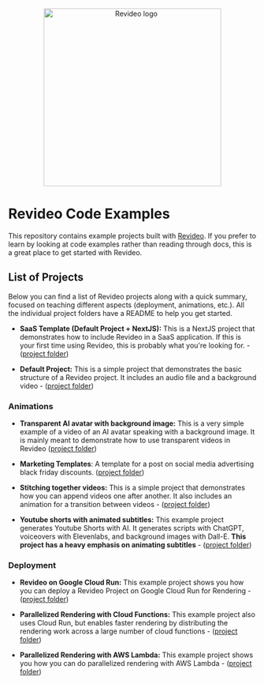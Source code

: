 <br/>
<p align="center">
  <a href="https://re.video">
    <picture>
      <source media="(prefers-color-scheme: dark)" srcset="./logo_dark.svg">
      <img width="360" alt="Revideo logo" src="./logo.svg">
    </picture>
  </a>
</p>


# Revideo Code Examples

This repository contains example projects built with [Revideo](https://github.com/redotvideo/revideo). If you prefer to learn by looking at code examples rather than reading through docs, this is a great place to get started with Revideo.

## List of Projects

Below you can find a list of Revideo projects along with a quick summary, focused on teaching different aspects (deployment, animations, etc.). All the individual project folders have a README to help you get started.

- **SaaS Template (Default Project + NextJS):** This is a NextJS project that demonstrates how to include Revideo in a SaaS application. If this is your first time using Revideo, this is probably what you're looking for. - ([project folder](https://github.com/redotvideo/revideo-examples/tree/main/saas-template))

- **Default Project:** This is a simple project that demonstrates the basic structure of a Revideo project. It includes an audio file and a background video - ([project folder](https://github.com/redotvideo/revideo-examples/tree/main/default))

### Animations

- **Transparent AI avatar with background image:** This is a very simple example of a video of an AI avatar speaking with a background image. It is mainly meant to demonstrate how to use transparent videos in Revideo ([project folder](https://github.com/redotvideo/revideo-examples/tree/main/avatar-with-background))

- **Marketing Templates**: A template for a post on social media advertising black friday discounts. ([project folder](https://github.com/redotvideo/examples/tree/main/marketing-templates))

- **Stitching together videos:** This is a simple project that demonstrates how you can append videos one after another. It also includes an animation for a transition between videos - ([project folder](https://github.com/redotvideo/revideo-examples/tree/main/stitching-videos))

- **Youtube shorts with animated subtitles:** This example project generates Youtube Shorts with AI. It generates scripts with ChatGPT, voiceovers with Elevenlabs, and background images with Dall-E. **This project has a heavy emphasis on animating subtitles** - ([project folder](https://github.com/redotvideo/revideo-examples/tree/main/youtube-shorts))


### Deployment

- **Revideo on Google Cloud Run:** This example project shows you how you can deploy a Revideo Project on Google Cloud Run for Rendering - ([project folder](https://github.com/redotvideo/revideo-examples/tree/main/google-cloud-run))

- **Parallelized Rendering with Cloud Functions:** This example project also uses Cloud Run, but enables faster rendering by distributing the rendering work across a large number of cloud functions - ([project folder](https://github.com/redotvideo/revideo-examples/tree/main/google-cloud-run-parallelized))

- **Parallelized Rendering with AWS Lambda:** This example project shows you how you can do parallelized rendering with AWS Lambda - ([project folder](https://github.com/redotvideo/revideo-examples/tree/main/parallelized-aws-lambda))

